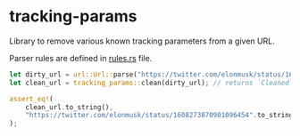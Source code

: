 # tracking-params

Library to remove various known tracking parameters from a given URL.

Parser rules are defined in [rules.rs](src/rules.rs) file.

```rust
let dirty_url = url::Url::parse("https://twitter.com/elonmusk/status/1608273870901096454?ref_src=twsrc%5EdUmBgUY").unwrap();
let clean_url = tracking_params::clean(dirty_url); // returns `Cleaned` which derefs to `url::Url`

assert_eq!(
    clean_url.to_string(),
    "https://twitter.com/elonmusk/status/1608273870901096454".to_string() // No `ref_src` tracking params
);
```